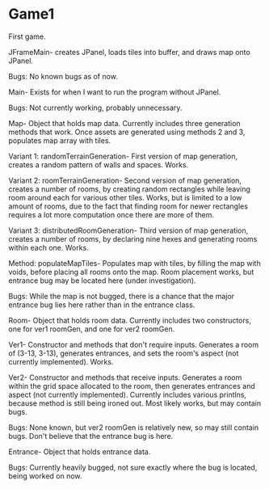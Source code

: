 # Game1
First game.

JFrameMain- creates JPanel, loads tiles into buffer, and draws map onto JPanel.

Bugs: No known bugs as of now.


Main- Exists for when I want to run the program without JPanel.

Bugs: Not currently working, probably unnecessary.


Map- Object that holds map data. Currently includes three generation methods that work. Once assets are generated using methods 2 and 3, populates map array with tiles.

Variant 1: randomTerrainGeneration- First version of map generation, creates a random pattern of walls and spaces. Works.

Variant 2: roomTerrainGeneration- Second version of map generation, creates a number of rooms, by creating random rectangles while leaving room around each for various other tiles. Works, but is limited to a low amount of rooms, due to the fact that finding room for newer rectangles requires a lot more computation once there are more of them.

Variant 3: distributedRoomGeneration- Third version of map generation, creates a number of rooms, by declaring nine hexes and generating rooms within each one. Works.

Method: populateMapTiles- Populates map with tiles, by filling the map with voids, before placing all rooms onto the map. Room placement works, but entrance bug may be located here (under investigation).

Bugs: While the map is not bugged, there is a chance that the major entrance bug lies here rather than in the entrance class.


Room- Object that holds room data. Currently includes two constructors, one for ver1 roomGen, and one for ver2 roomGen.

Ver1- Constructor and methods that don't require inputs. Generates a room of (3-13, 3-13), generates entrances, and sets the room's aspect (not currently implemented). Works.

Ver2- Constructor and methods that receive inputs. Generates a room within the grid space allocated to the room, then generates entrances and aspect (not currently implemented). Currently includes various printlns, because method is still being ironed out. Most likely works, but may contain bugs.

Bugs: None known, but ver2 roomGen is relatively new, so may still contain bugs. Don't believe that the entrance bug is here.


Entrance- Object that holds entrance data.

Bugs: Currently heavily bugged, not sure exactly where the bug is located, being worked on now.
